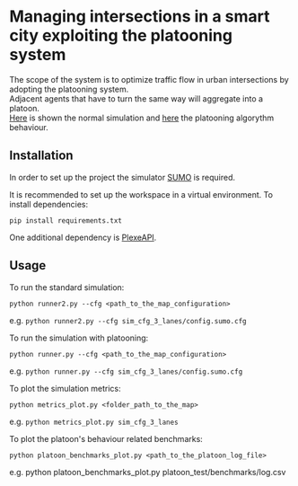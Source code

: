 # Managing intersections in a smart city exploiting the platooning system
The scope of the system is to optimize traffic flow in urban intersections by adopting the platooning system.  
Adjacent agents that have to turn the same way will aggregate into a platoon.  
[Here](./assets/clips/standard_simulation.zip) is shown the normal simulation and [here](./assets/clips/simulation_with_platooning.zip) the platooning algorythm behaviour.

## Installation
In order to set up the project the simulator [SUMO](https://eclipse.dev/sumo/) is required.

It is recommended to set up the workspace in a virtual environment.
To install dependencies:
```
pip install requirements.txt
```
One additional dependency is [PlexeAPI](https://github.com/michele-segata/plexe-pyapi).

## Usage
To run the standard simulation:
```
python runner2.py --cfg <path_to_the_map_configuration>
```
e.g. `python runner2.py --cfg sim_cfg_3_lanes/config.sumo.cfg`

To run the simulation with platooning:
```
python runner.py --cfg <path_to_the_map_configuration>
```
e.g. `python runner.py --cfg sim_cfg_3_lanes/config.sumo.cfg`

To plot the simulation metrics:
```
python metrics_plot.py <folder_path_to_the_map>
```
e.g. `python metrics_plot.py sim_cfg_3_lanes`

To plot the platoon's behaviour related benchmarks:
```
python platoon_benchmarks_plot.py <path_to_the_platoon_log_file>
```
e.g. python platoon_benchmarks_plot.py platoon_test/benchmarks/log.csv